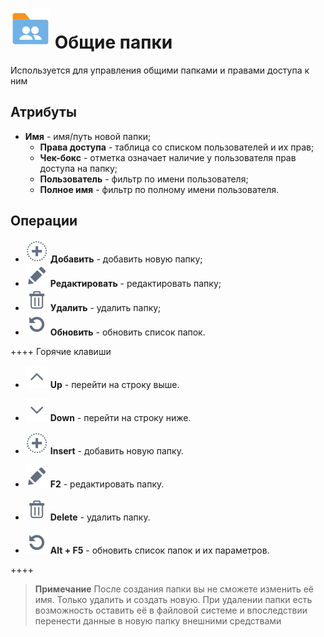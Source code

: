# ![](../images/shared_folder.svg) Общие папки

Используется для управления общими папками и правами доступа к ним

## Атрибуты

* **Имя** - имя/путь новой папки;
  * **Права доступа** - таблица со списком пользователей и их прав;
  * **Чек-бокс** - отметка означает наличие у пользователя прав доступа на папку;
  * **Пользователь** - фильтр по имени пользователя;
  * **Полное имя** - фильтр по полному имени пользователя.

## Операции

* ![](../media/app/icons/toolbar_18/toolbar_18_27.svg) **Добавить** - добавить новую папку;
* ![](../media/app/icons/toolbar_18/toolbar_18_28.svg) **Редактировать** - редактировать папку;
* ![](../media/app/icons/toolbar_18/toolbar_18_8.svg) **Удалить** - удалить папку;
* ![](../media/app/icons/toolbar_18/toolbar_18_13.svg) **Обновить** - обновить список папок.

++++ Горячие клавиши

* ![](../media/app/icons/toolbar_18/toolbar_18_21.svg) **Up** - перейти на строку выше.

* ![](../media/app/icons/toolbar_18/toolbar_18_20.svg) **Down** - перейти на строку ниже.

* ![](../media/app/icons/toolbar_18/toolbar_18_27.svg) **Insert** - добавить новую папку.

* ![](../media/app/icons/toolbar_18/toolbar_18_28.svg) **F2** - редактировать папку.

* ![](../media/app/icons/toolbar_18/toolbar_18_8.svg) **Delete** - удалить папку.

* ![](../media/app/icons/toolbar_18/toolbar_18_13.svg) **Alt + F5** - обновить список папок и их параметров.

++++

> **Примечание**
> После создания папки вы не сможете изменить её имя. Только удалить и создать новую. При удалении папки есть возможность оставить её в файловой системе и впоследствии перенести данные в новую папку внешними средствами
